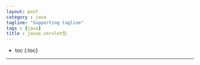 ```yaml
---
layout: post
category : java
tagline: "Supporting tagline"
tags : [java]
title : javax.servlet包
---
```


* toc
{:toc}

<hr />